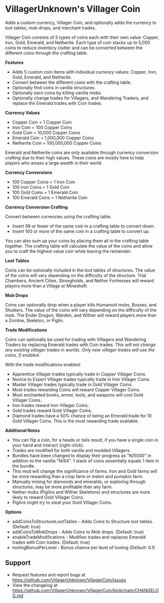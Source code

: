 # VillagerUnknown's Villager Coin

Adds a custom currency, Villager Coin, and optionally adds the currency to loot tables, mob drops, and merchant trades.

Villager Coin consists of 5 types of coins each with their own value: Copper, Iron, Gold, Emerald, and Netherite. 
Each type of coin stacks up to 5,000 coins to reduce inventory clutter and can be converted between the different coins through the crafting table.

**Features**

* Adds 5 custom coin items with individual currency values: Copper, Iron, Gold, Emerald, and Netherite.
* Convert between the different coins with the crafting table.
* Optionally find coins in vanilla structures.
* Optionally earn coins by killing vanilla mobs.
* Optionally change trades for Villagers, and Wandering Traders, and replace the Emerald trades with Coin trades.

**Currency Values**

* Copper Coin = 1 Copper Coin
* Iron Coin = 100 Copper Coins
* Gold Coin = 10,000 Copper Coins
* Emerald Coin = 1,000,000 Copper Coins
* Netherite Coin = 100,000,000 Copper Coins

Emerald and Netherite coins are only available through currency conversion crafting due to their high values. 
These coins are mostly here to help players who amass a large wealth in their world.

**Currency Conversions**

* 100 Copper Coins = 1 Iron Coin
* 100 Iron Coins = 1 Gold Coin
* 100 Gold Coins = 1 Emerald Coin
* 100 Emerald Coins = 1 Netherite Coin

**Currency Conversion Crafting**

Convert between currencies using the crafting table.

* Insert 99 or fewer of the same coin in a crafting table to convert down.
* Insert 100 or more of the same coin in a crafting table to convert up.

You can also sum up your coins by placing them all in the crafting table together. 
The crafting table will calculate the value of the coins and allow you to craft the highest value coin while leaving the remainder.

**Loot Tables**

Coins can be optionally included in the loot tables of structures. 
The value of the coins will vary depending on the difficulty of the structure. 
Trial Chambers, Ancient Cities, Strongholds, and Nether Fortresses will reward players more than a Village or Mineshaft.

**Mob Drops**

Coins can optionally drop when a player kills Humanoid mobs, Bosses, and Shulkers.
The value of the coins will vary depending on the difficulty of the mob. 
The Ender Dragon, Warden, and Wither will reward players more than a Zombie, Skeleton, or Piglin.

**Trade Modifications**

Coins can optionally be used for trading with Villagers and Wandering Traders by replacing Emerald trades with Coin trades. 
_This will not change any existing villager trades in worlds. Only new villager trades will use the coins, if enabled._

With the trade modifications enabled:

* Apprentice Villager trades typically trade in Copper Villager Coins.
* Novice to Expert Villager trades typically trade in Iron Villager Coins.
* Master Villager trades typically trade in Gold Villager Coins.
* Most trades rewarding Coins will reward Copper Villager Coins.
* Most enchanted books, armor, tools, and weapons will cost Gold Villager Coins.
* Iron trades reward Iron Villager Coins.
* Gold trades reward Gold Villager Coins.
* Diamond trades have a 50% chance of being an Emerald trade for 10 Gold Villager Coins. This is the most rewarding trade available.

**Additional Notes**

* You can flip a coin, for a heads or tails result, if you have a single coin in your hand and interact (right-click).
* Trades are modified for both vanilla and modded Villagers.
* Bundles have been changed to display their progress as "N/5000" in addition to the vanilla "N/64". 1 stack of coins essentially equals 1 item in the bundle.
* This mod will change the significance of farms. Iron and Gold farms will be more rewarding than a crop farm or melon and pumpkin farm.
* Manually mining for diamonds and emeralds, or exploring through structures, may be more profitable than any farm.
* Nether mobs (Piglins and Wither Skeletons) and structures are more likely to reward Gold Villager Coins.
* Piglins might try to steal your Gold Villager Coins.

**Options**

* addCoinsToStructureLootTables - Adds Coins to Structure loot tables. (Default: true)
* addCoinsToMobDrops - Adds Coins to Mob drops. (Default: true)
* enableTradeModifications - Modifies trades and replaces Emerald trades with Coin trades. (Default: true)
* lootingBonusPerLevel - Bonus chance per level of looting (Default: 0.1)

## Support

* Request features and report bugs at https://github.com/VillagerUnknown/VillagerCoin/issues
* View the changelog at https://github.com/VillagerUnknown/VillagerCoin/blob/main/CHANGELOG.md